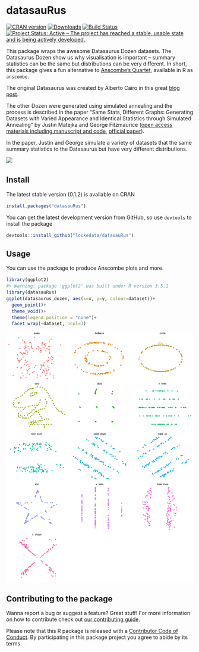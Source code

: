 
<!-- README.md is generated from README.Rmd. Please edit that file -->

# datasauRus

[![CRAN
version](http://www.r-pkg.org/badges/version/datasauRus)](https://cran.r-project.org/package=datasauRus)
[![Downloads](http://cranlogs.r-pkg.org/badges/datasauRus)](http://cran.rstudio.com/web/packages/datasauRus/index.html)
[![Build
Status](https://travis-ci.org/lockedata/datasauRus.svg?branch=master)](https://travis-ci.org/lockedata/datasauRus)
[![Project Status: Active – The project has reached a stable, usable
state and is being actively
developed.](http://www.repostatus.org/badges/latest/active.svg)](http://www.repostatus.org/#active)

This package wraps the awesome Datasaurus Dozen datasets. The Datasaurus
Dozen show us why visualisation is important – summary statistics can be
the same but distributions can be very different. In short, this package
gives a fun alternative to [Anscombe’s
Quartet](https://en.wikipedia.org/wiki/Anscombe%27s_quartet), available
in R as `anscombe`.

The original Datasaurus was created by Alberto Cairo in this great [blog
post](http://www.thefunctionalart.com/2016/08/download-datasaurus-never-trust-summary.html).

The other Dozen were generated using simulated annealing and the process
is described in the paper “Same Stats, Different Graphs: Generating
Datasets with Varied Appearance and Identical Statistics through
Simulated Annealing” by Justin Matejka and George Fitzmaurice ([open
access materials including manuscript and
code](https://www.autodeskresearch.com/publications/samestats),
[official paper](https://doi.org/10.1145/3025453.3025912)).

In the paper, Justin and George simulate a variety of datasets that the
same summary statistics to the Datasaurus but have very different
distributions.

![](https://github.com/lockedata/lazyCDN/blob/master/DinoSequential.gif?raw=true)

## Install

The latest stable version (0.1.2) is available on CRAN

``` r
install.packages("datasauRus")
```

You can get the latest development version from GitHub, so use
`devtools` to install the package

``` r
devtools::install_github("lockedata/datasauRus")
```

## Usage

You can use the package to produce Anscombe plots and more.

``` r
library(ggplot2)
#> Warning: package 'ggplot2' was built under R version 3.5.1
library(datasauRus)
ggplot(datasaurus_dozen, aes(x=x, y=y, colour=dataset))+
  geom_point()+
  theme_void()+
  theme(legend.position = "none")+
  facet_wrap(~dataset, ncol=3)
```

![](README/README-unnamed-chunk-2-1.png)<!-- -->

## Contributing to the package

Wanna report a bug or suggest a feature? Great stuff\! For more
information on how to contribute check out [our contributing
guide](.github/CONTRIBUTING.md).

Please note that this R package is released with a [Contributor Code of
Conduct](CODE_OF_CONDUCT.md). By participating in this package project
you agree to abide by its terms.
